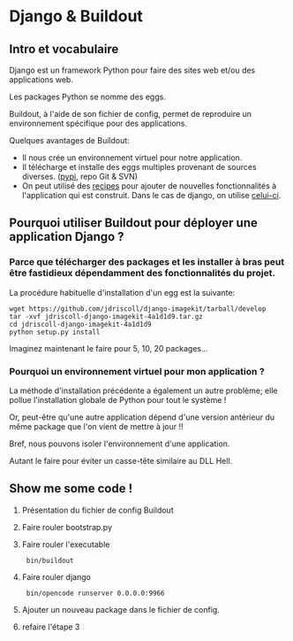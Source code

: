 # Django & Buildout

## Intro et vocabulaire

Django est un framework Python pour faire des sites web et/ou des applications web.

Les packages Python se nomme des eggs.

Buildout, à l'aide de son fichier de config, permet de reproduire un environnement spécifique pour des applications.

Quelques avantages de Buildout:

* Il nous crée un environnement virtuel pour notre application.
* Il télécharge et installe des eggs multiples provenant de sources diverses. ([pypi](http://pypi.python.org/pypi), repo Git & SVN)
* On peut utilisé des [recipes](http://pypi.python.org/pypi?:action=browse&show=all&c=512) pour ajouter de nouvelles fonctionnalités à l'application qui est construit. Dans le cas de django, on utilise [celui-ci](http://pypi.python.org/pypi/djangorecipe/0.23.1).

## Pourquoi utiliser Buildout pour déployer une application Django ?

### Parce que télécharger des packages et les installer à bras peut être fastidieux dépendamment des fonctionnalités du projet.

La procédure habituelle d'installation d'un egg est la suivante:

    wget https://github.com/jdriscoll/django-imagekit/tarball/develop
    tar -xvf jdriscoll-django-imagekit-4a1d1d9.tar.gz
    cd jdriscoll-django-imagekit-4a1d1d9
    python setup.py install

Imaginez maintenant le faire pour 5, 10, 20 packages...

### Pourquoi un environnement virtuel pour mon application ?

La méthode d'installation précédente a également un autre problème; elle pollue l'installation globale de Python pour tout le système !

Or, peut-être qu'une autre application dépend d'une version antérieur du même package que l'on vient de mettre à jour !!

Bref, nous pouvons isoler l'environnement d'une application. 

Autant le faire pour éviter un casse-tête similaire au DLL Hell.

## Show me some code !

1. Présentation du fichier de config Buildout
2. Faire rouler bootstrap.py
3. Faire rouler l'executable 
    
        bin/buildout 

4. Faire rouler django

        bin/opencode runserver 0.0.0.0:9966

5. Ajouter un nouveau package dans le fichier de config.
6. refaire l'étape 3 